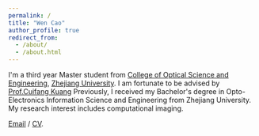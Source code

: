 ```yaml
---
permalink: /
title: "Wen Cao"
author_profile: true
redirect_from: 
  - /about/
  - /about.html
---
```


I'm a third year Master student from [College of Optical Science and Engineering](http://opt.zju.edu.cn/), [Zhejiang University](https://www.zju.edu.cn/). I am fortunate to be advised by [Prof.Cuifang Kuang](https://person.zju.edu.cn/cfkuang) Previously, I received my Bachelor's degree in Opto-Electronics Information Science and Engineering from Zhejiang University. My research interest includes computational imaging.



[Email](mailto:wenniecao2ty@gmail.com) / [CV](../assets/Curriculum_Vitae.pdf).



